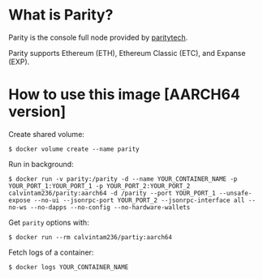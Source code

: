 # What is Parity?

Parity is the console full node provided by [paritytech](https://github.com/paritytech/parity).

Parity supports Ethereum (ETH), Ethereum Classic (ETC), and Expanse (EXP).

# How to use this image [AARCH64 version]

Create shared volume:

```console
$ docker volume create --name parity
```

Run in background:

```console
$ docker run -v parity:/parity -d --name YOUR_CONTAINER_NAME -p YOUR_PORT_1:YOUR_PORT_1 -p YOUR_PORT_2:YOUR_PORT_2 calvintam236/parity:aarch64 -d /parity --port YOUR_PORT_1 --unsafe-expose --no-ui --jsonrpc-port YOUR_PORT_2 --jsonrpc-interface all --no-ws --no-dapps --no-config --no-hardware-wallets
```

Get `parity` options with:

```console
$ docker run --rm calvintam236/partiy:aarch64
```

Fetch logs of a container:

```console
$ docker logs YOUR_CONTAINER_NAME
```
